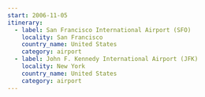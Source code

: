 ```yaml
---
start: 2006-11-05
itinerary:
  - label: San Francisco International Airport (SFO)
    locality: San Francisco
    country_name: United States
    category: airport
  - label: John F. Kennedy International Airport (JFK)
    locality: New York
    country_name: United States
    category: airport
---
```

